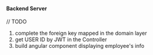 #### Backend Server
// TODO 
   1. complete the foreign key mapped in the domain layer
   2. get USER ID by JWT in the Controller
   3. build angular component displaying employee's info
